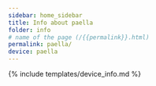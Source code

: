 ```yaml
---
sidebar: home_sidebar
title: Info about paella
folder: info
# name of the page (/{{permalink}}.html)
permalink: paella/
device: paella
---
```

{% include templates/device_info.md %}
